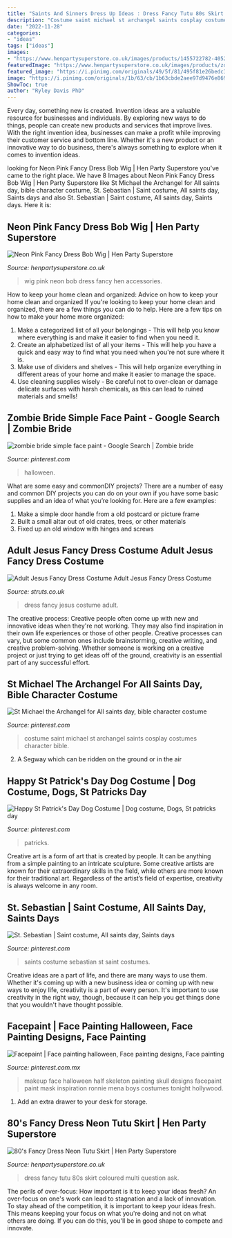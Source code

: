```yaml
---
title: "Saints And Sinners Dress Up Ideas : Dress Fancy Tutu 80s Skirt Coloured Multi Question Ask"
description: "Costume saint michael st archangel saints cosplay costumes character bible"
date: "2022-11-28"
categories:
- "ideas"
tags: ["ideas"]
images:
- "https://www.henpartysuperstore.co.uk/images/products/1455722782-40521300.jpg"
featuredImage: "https://www.henpartysuperstore.co.uk/images/products/zoom/1457388198-22237600.jpg"
featured_image: "https://i.pinimg.com/originals/49/5f/81/495f81e26bedc3167e200e371bad6233.jpg"
image: "https://i.pinimg.com/originals/1b/63/cb/1b63cbde2aee97d9476e869f507f7374.jpg"
ShowToc: true
author: "Ryley Davis PhD"
---
```



Every day, something new is created. Invention ideas are a valuable resource for businesses and individuals. By exploring new ways to do things, people can create new products and services that improve lives. With the right invention idea, businesses can make a profit while improving their customer service and bottom line. Whether it's a new product or an innovative way to do business, there's always something to explore when it comes to invention ideas.

	

		
looking for Neon Pink Fancy Dress Bob Wig | Hen Party Superstore you've came to the right place. We have 8 Images about Neon Pink Fancy Dress Bob Wig | Hen Party Superstore like St Michael the Archangel for All saints day, bible character costume, St. Sebastian | Saint costume, All saints day, Saints days and also St. Sebastian | Saint costume, All saints day, Saints days. Here it is:
		
    
## Neon Pink Fancy Dress Bob Wig | Hen Party Superstore

<img loading=lazy src="https://www.henpartysuperstore.co.uk/images/products/zoom/1457388198-22237600.jpg" onerror="this.onerror=null;this.src='https://tse3.mm.bing.net/th?id=OIP.l_m79ipRUX5MhTEEgCH7BAHaJ3&amp;pid=15.1';" alt="Neon Pink Fancy Dress Bob Wig | Hen Party Superstore">

_Source: henpartysuperstore.co.uk_

>wig pink neon bob dress fancy hen accessories. 

	

How to keep your home clean and organized: Advice on how to keep your home clean and organized
If you're looking to keep your home clean and organized, there are a few things you can do to help. Here are a few tips on how to make your home more organized: 
1. Make a categorized list of all your belongings - This will help you know where everything is and make it easier to find when you need it. 
2. Create an alphabetized list of all your items - This will help you have a quick and easy way to find what you need when you're not sure where it is. 
3. Make use of dividers and shelves - This will help organize everything in different areas of your home and make it easier to manage the space. 
4. Use cleaning supplies wisely - Be careful not to over-clean or damage delicate surfaces with harsh chemicals, as this can lead to ruined materials and smells!

    
## Zombie Bride Simple Face Paint - Google Search | Zombie Bride

<img loading=lazy src="https://i.pinimg.com/originals/f9/1a/14/f91a1427d99201119b9b0e372a7e2c25.jpg" onerror="this.onerror=null;this.src='https://tse4.mm.bing.net/th?id=OIP.1SXx2Hhfwz_yu6Emei2vigHaLq&amp;pid=15.1';" alt="zombie bride simple face paint - Google Search | Zombie bride">

_Source: pinterest.com_

>halloween. 

	

What are some easy and commonDIY projects?
There are a number of easy and common DIY projects you can do on your own if you have some basic supplies and an idea of what you’re looking for. Here are a few examples:
1. Make a simple door handle from a old postcard or picture frame
2. Built a small altar out of old crates, trees, or other materials
3. Fixed up an old window with hinges and screws

    
## Adult Jesus Fancy Dress Costume Adult Jesus Fancy Dress Costume

<img loading=lazy src="https://www.struts.co.uk/party-fancy-dress-shop/images/adult-jesus-fancy-dress-costume_01.jpg" onerror="this.onerror=null;this.src='https://tse3.mm.bing.net/th?id=OIP.leCuvJ4gip61T-WUCtuO9AHaKX&amp;pid=15.1';" alt="Adult Jesus Fancy Dress Costume Adult Jesus Fancy Dress Costume">

_Source: struts.co.uk_

>dress fancy jesus costume adult. 

	

The creative process:
Creative people often come up with new and innovative ideas when they're not working. They may also find inspiration in their own life experiences or those of other people. Creative processes can vary, but some common ones include brainstorming, creative writing, and creative problem-solving. Whether someone is working on a creative project or just trying to get ideas off of the ground, creativity is an essential part of any successful effort.

    
## St Michael The Archangel For All Saints Day, Bible Character Costume

<img loading=lazy src="https://i.pinimg.com/originals/49/5f/81/495f81e26bedc3167e200e371bad6233.jpg" onerror="this.onerror=null;this.src='https://tse2.mm.bing.net/th?id=OIP.ut7N5Komd9zwwVAvSiIrUwHaJ6&amp;pid=15.1';" alt="St Michael the Archangel for All saints day, bible character costume">

_Source: pinterest.com_

>costume saint michael st archangel saints cosplay costumes character bible. 

	

2. A Segway which can be ridden on the ground or in the air

    
## Happy St Patrick&#039;s Day Dog Costume | Dog Costume, Dogs, St Patricks Day

<img loading=lazy src="https://i.pinimg.com/736x/c3/36/48/c3364884c549ed2f169685736c3b7882.jpg" onerror="this.onerror=null;this.src='https://tse3.mm.bing.net/th?id=OIP.JctFJKNGMYFQQlSBp_ue1AHaHa&amp;pid=15.1';" alt="Happy St Patrick&#039;s Day Dog Costume | Dog costume, Dogs, St patricks day">

_Source: pinterest.com_

>patricks. 

	

Creative art is a form of art that is created by people. It can be anything from a simple painting to an intricate sculpture. Some creative artists are known for their extraordinary skills in the field, while others are more known for their traditional art. Regardless of the artist’s field of expertise, creativity is always welcome in any room.

    
## St. Sebastian | Saint Costume, All Saints Day, Saints Days

<img loading=lazy src="https://i.pinimg.com/originals/0f/95/e9/0f95e9d777e24ab25d0bf8cfac58dde6.jpg" onerror="this.onerror=null;this.src='https://tse4.mm.bing.net/th?id=OIP.KPWvb1JMeqvm87zprhk3ywHaJ4&amp;pid=15.1';" alt="St. Sebastian | Saint costume, All saints day, Saints days">

_Source: pinterest.com_

>saints costume sebastian st saint costumes. 

	

Creative ideas are a part of life, and there are many ways to use them. Whether it's coming up with a new business idea or coming up with new ways to enjoy life, creativity is a part of every person. It's important to use creativity in the right way, though, because it can help you get things done that you wouldn't have thought possible.

    
## Facepaint | Face Painting Halloween, Face Painting Designs, Face Painting

<img loading=lazy src="https://i.pinimg.com/originals/1b/63/cb/1b63cbde2aee97d9476e869f507f7374.jpg" onerror="this.onerror=null;this.src='https://tse3.mm.bing.net/th?id=OIP.tD06HZJhMZsJWCNs1oIgmwHaJ4&amp;pid=15.1';" alt="Facepaint | Face painting halloween, Face painting designs, Face painting">

_Source: pinterest.com.mx_

>makeup face halloween half skeleton painting skull designs facepaint paint mask inspiration ronnie mena boys costumes tonight hollywood. 

	

1. Add an extra drawer to your desk for storage.

    
## 80&#039;s Fancy Dress Neon Tutu Skirt | Hen Party Superstore

<img loading=lazy src="https://www.henpartysuperstore.co.uk/images/products/1455722782-40521300.jpg" onerror="this.onerror=null;this.src='https://tse4.mm.bing.net/th?id=OIP.FD_4Uz_-Gq8WrfJKGaMNbQHaJ3&amp;pid=15.1';" alt="80&#039;s Fancy Dress Neon Tutu Skirt | Hen Party Superstore">

_Source: henpartysuperstore.co.uk_

>dress fancy tutu 80s skirt coloured multi question ask. 

	

The perils of over-focus: How important is it to keep your ideas fresh?
An over-focus on one's work can lead to stagnation and a lack of innovation. To stay ahead of the competition, it is important to keep your ideas fresh. This means keeping your focus on what you're doing and not on what others are doing. If you can do this, you'll be in good shape to compete and innovate.

